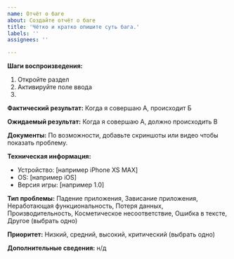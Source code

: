 ```yaml
---
name: Отчёт о баге
about: Создайте отчёт о баге
title: 'Чётко и кратко опишите суть бага.'
labels: ''
assignees: ''

---
```


**Шаги воспроизведения:**
1. Откройте раздел
2. Активируйте поле ввода
3.

**Фактический результат:**
Когда я совершаю А, происходит Б

**Ожидаемый результат:**
Когда я совершаю А, должно происходить В

**Документы:**
По возможности, добавьте скриншоты или видео чтобы показать проблему.

**Техническая информация:**
 - Устройство: [например iPhone XS MAX]
 - OS: [например iOS]
 - Версия игры: [например 1.0]

**Тип проблемы:**
Падение приложения, Зависание приложения, Неработающая функциональность, Потеря данных, Производительность, Косметическое несоответствие, Ошибка в тексте, Другое (выбрать одно)

**Приоритет:**
Низкий, средний, высокий, критический (выбрать одно)

**Дополнительные сведения:**
н/д
